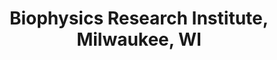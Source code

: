 ---
title: "Biophysics Research Institute, Milwaukee, WI"
project_id: 
conference_id: ""
presenters:
   - peter_bandettini
summary: "Biophysics Research Institute, Milwaukee, WI"
file: /assets/presentations/
filename: 
layout: presentation
---